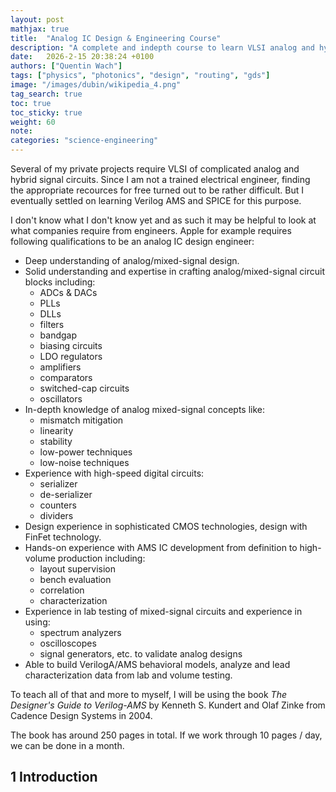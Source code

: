 ```yaml
---
layout: post
mathjax: true
title:  "Analog IC Design & Engineering Course"
description: "A complete and indepth course to learn VLSI analog and hybrid IC design using Verilog AMS for the hardware description and SPICE for simulating it."
date:   2026-2-15 20:38:24 +0100
authors: ["Quentin Wach"]
tags: ["physics", "photonics", "design", "routing", "gds"]
image: "/images/dubin/wikipedia_4.png"
tag_search: true
toc: true
toc_sticky: true
weight: 60
note:
categories: "science-engineering"
---
```

Several of my private projects require VLSI of complicated analog and hybrid signal circuits.
Since I am not a trained electrical engineer, finding the appropriate recources for free turned out to be rather difficult. But I eventually settled on learning Verilog AMS and SPICE for this purpose.

I don't know what I don't know yet and as such it may be helpful to look at what companies require from engineers.
Apple for example requires following qualifications to be an analog IC design engineer:

- Deep understanding of analog/mixed-signal design.
- Solid understanding and expertise in crafting analog/mixed-signal circuit blocks including: 
    * ADCs & DACs
    * PLLs
    * DLLs
    * filters
    * bandgap
    * biasing circuits
    * LDO regulators
    * amplifiers
    * comparators
    * switched-cap circuits
    * oscillators
- In-depth knowledge of analog mixed-signal concepts like:
  * mismatch mitigation
  * linearity
  * stability
  * low-power techniques
  * low-noise techniques
- Experience with high-speed digital circuits:
  * serializer
  * de-serializer
  * counters
  * dividers
- Design experience in sophisticated CMOS technologies, design with FinFet technology.
- Hands-on experience with AMS IC development from definition to high-volume production including:
  * layout supervision
  * bench evaluation
  * correlation
  * characterization
- Experience in lab testing of mixed-signal circuits and experience in using:
  * spectrum analyzers
  * oscilloscopes
  * signal generators, etc. to validate analog designs
- Able to build VerilogA/AMS behavioral models, analyze and lead characterization data from lab and volume testing.

To teach all of that and more to myself, I will be using the book _The Designer's Guide to Verilog-AMS_ by Kenneth S. Kundert and Olaf Zinke from Cadence Design Systems in 2004.

The book has around 250 pages in total.
If we work through 10 pages / day, we can be done in a month.

## 1 Introduction
